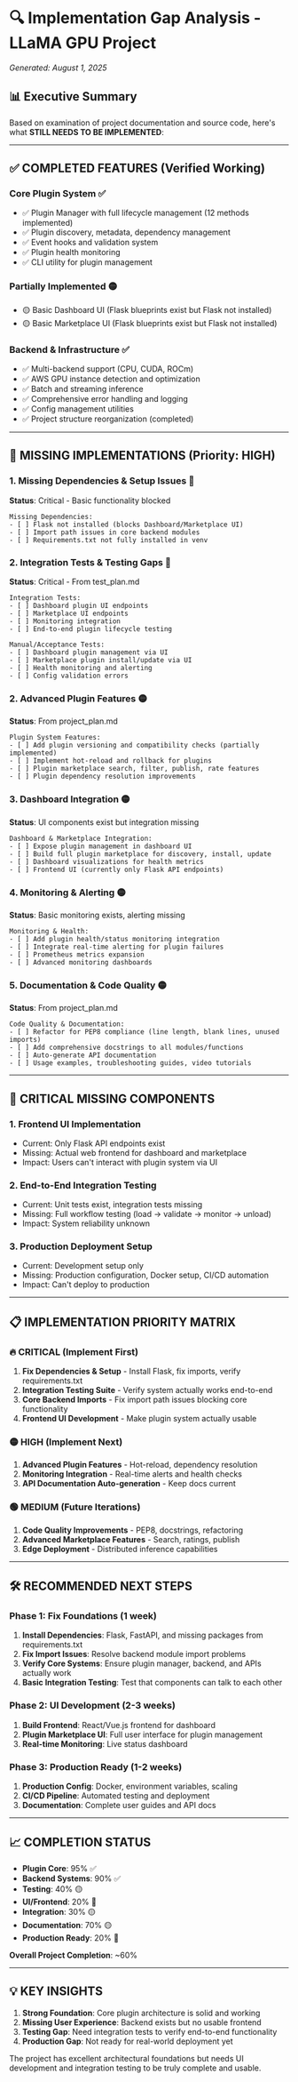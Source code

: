 # 🔍 Implementation Gap Analysis - LLaMA GPU Project
*Generated: August 1, 2025*

## 📊 Executive Summary

Based on examination of project documentation and source code, here's what **STILL NEEDS TO BE IMPLEMENTED**:

---

## ✅ **COMPLETED FEATURES** (Verified Working)

### Core Plugin System ✅
- ✅ Plugin Manager with full lifecycle management (12 methods implemented)
- ✅ Plugin discovery, metadata, dependency management
- ✅ Event hooks and validation system
- ✅ Plugin health monitoring
- ✅ CLI utility for plugin management

### Partially Implemented 🟡
- 🟡 Basic Dashboard UI (Flask blueprints exist but Flask not installed)
- 🟡 Basic Marketplace UI (Flask blueprints exist but Flask not installed)

### Backend & Infrastructure ✅
- ✅ Multi-backend support (CPU, CUDA, ROCm)
- ✅ AWS GPU instance detection and optimization
- ✅ Batch and streaming inference
- ✅ Comprehensive error handling and logging
- ✅ Config management utilities
- ✅ Project structure reorganization (completed)

---

## 🚧 **MISSING IMPLEMENTATIONS** (Priority: HIGH)

### 1. **Missing Dependencies & Setup Issues** 🔴
**Status**: Critical - Basic functionality blocked
```
Missing Dependencies:
- [ ] Flask not installed (blocks Dashboard/Marketplace UI)
- [ ] Import path issues in core backend modules
- [ ] Requirements.txt not fully installed in venv
```

### 2. Integration Tests & Testing Gaps 🔴
**Status**: Critical - From test_plan.md
```
Integration Tests:
- [ ] Dashboard plugin UI endpoints
- [ ] Marketplace UI endpoints
- [ ] Monitoring integration
- [ ] End-to-end plugin lifecycle testing

Manual/Acceptance Tests:
- [ ] Dashboard plugin management via UI
- [ ] Marketplace plugin install/update via UI
- [ ] Health monitoring and alerting
- [ ] Config validation errors
```

### 2. Advanced Plugin Features 🟡
**Status**: From project_plan.md
```
Plugin System Features:
- [ ] Add plugin versioning and compatibility checks (partially implemented)
- [ ] Implement hot-reload and rollback for plugins
- [ ] Plugin marketplace search, filter, publish, rate features
- [ ] Plugin dependency resolution improvements
```

### 3. Dashboard Integration 🟡
**Status**: UI components exist but integration missing
```
Dashboard & Marketplace Integration:
- [ ] Expose plugin management in dashboard UI
- [ ] Build full plugin marketplace for discovery, install, update
- [ ] Dashboard visualizations for health metrics
- [ ] Frontend UI (currently only Flask API endpoints)
```

### 4. Monitoring & Alerting 🟡
**Status**: Basic monitoring exists, alerting missing
```
Monitoring & Health:
- [ ] Add plugin health/status monitoring integration
- [ ] Integrate real-time alerting for plugin failures
- [ ] Prometheus metrics expansion
- [ ] Advanced monitoring dashboards
```

### 5. Documentation & Code Quality 🟡
**Status**: From project_plan.md
```
Code Quality & Documentation:
- [ ] Refactor for PEP8 compliance (line length, blank lines, unused imports)
- [ ] Add comprehensive docstrings to all modules/functions
- [ ] Auto-generate API documentation
- [ ] Usage examples, troubleshooting guides, video tutorials
```

---

## 🚨 **CRITICAL MISSING COMPONENTS**

### 1. **Frontend UI Implementation**
- Current: Only Flask API endpoints exist
- Missing: Actual web frontend for dashboard and marketplace
- Impact: Users can't interact with plugin system via UI

### 2. **End-to-End Integration Testing**
- Current: Unit tests exist, integration tests missing
- Missing: Full workflow testing (load → validate → monitor → unload)
- Impact: System reliability unknown

### 3. **Production Deployment Setup**
- Current: Development setup only
- Missing: Production configuration, Docker setup, CI/CD automation
- Impact: Can't deploy to production

---

## 📋 **IMPLEMENTATION PRIORITY MATRIX**

### **🔥 CRITICAL (Implement First)**
1. **Fix Dependencies & Setup** - Install Flask, fix imports, verify requirements.txt
2. **Integration Testing Suite** - Verify system actually works end-to-end
3. **Core Backend Imports** - Fix import path issues blocking core functionality
4. **Frontend UI Development** - Make plugin system actually usable

### **🟡 HIGH (Implement Next)**
1. **Advanced Plugin Features** - Hot-reload, dependency resolution
2. **Monitoring Integration** - Real-time alerts and health checks
3. **API Documentation Auto-generation** - Keep docs current

### **🟢 MEDIUM (Future Iterations)**
1. **Code Quality Improvements** - PEP8, docstrings, refactoring
2. **Advanced Marketplace Features** - Search, ratings, publish
3. **Edge Deployment** - Distributed inference capabilities

---

## 🛠 **RECOMMENDED NEXT STEPS**

### Phase 1: Fix Foundations (1 week)
1. **Install Dependencies**: Flask, FastAPI, and missing packages from requirements.txt
2. **Fix Import Issues**: Resolve backend module import problems
3. **Verify Core Systems**: Ensure plugin manager, backend, and APIs actually work
4. **Basic Integration Testing**: Test that components can talk to each other

### Phase 2: UI Development (2-3 weeks)
1. **Build Frontend**: React/Vue.js frontend for dashboard
2. **Plugin Marketplace UI**: Full user interface for plugin management
3. **Real-time Monitoring**: Live status dashboard

### Phase 3: Production Ready (1-2 weeks)
1. **Production Config**: Docker, environment variables, scaling
2. **CI/CD Pipeline**: Automated testing and deployment
3. **Documentation**: Complete user guides and API docs

---

## 📈 **COMPLETION STATUS**

- **Plugin Core**: 95% ✅
- **Backend Systems**: 90% ✅
- **Testing**: 40% 🟡
- **UI/Frontend**: 20% 🔴
- **Integration**: 30% 🟡
- **Documentation**: 70% 🟡
- **Production Ready**: 20% 🔴

**Overall Project Completion**: ~60%

---

## 💡 **KEY INSIGHTS**

1. **Strong Foundation**: Core plugin architecture is solid and working
2. **Missing User Experience**: Backend exists but no usable frontend
3. **Testing Gap**: Need integration tests to verify end-to-end functionality
4. **Production Gap**: Not ready for real-world deployment yet

The project has excellent architectural foundations but needs UI development and integration testing to be truly complete and usable.
